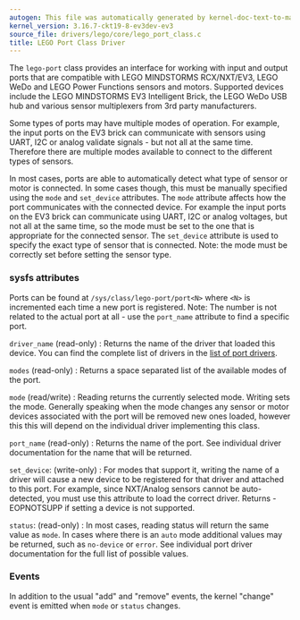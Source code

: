 ```yaml
---
autogen: This file was automatically generated by kernel-doc-text-to-markdown.py
kernel_version: 3.16.7-ckt19-8-ev3dev-ev3
source_file: drivers/lego/core/lego_port_class.c
title: LEGO Port Class Driver
---
```


The `lego-port` class provides an interface for working with input and
output ports that are compatible with LEGO MINDSTORMS RCX/NXT/EV3, LEGO
WeDo and LEGO Power Functions sensors and motors. Supported devices include
the LEGO MINDSTORMS EV3 Intelligent Brick, the LEGO WeDo USB hub and
various sensor multiplexers from 3rd party manufacturers.

Some types of ports may have multiple modes of operation. For example, the
input ports on the EV3 brick can communicate with sensors using UART, I2C
or analog validate signals - but not all at the same time. Therefore there
are multiple modes available to connect to the different types of sensors.

In most cases, ports are able to automatically detect what type of sensor
or motor is connected. In some cases though, this must be manually specified
using the `mode` and `set_device` attributes. The `mode` attribute affects
how the port communicates with the connected device. For example the input
ports on the EV3 brick can communicate using UART, I2C or analog voltages,
but not all at the same time, so the mode must be set to the one that is
appropriate for the connected sensor. The `set_device` attribute is used to
specify the exact type of sensor that is connected. Note: the mode must be
correctly set before setting the sensor type.

### sysfs attributes

Ports can be found at `/sys/class/lego-port/port<N>` where `<N>` is
incremented each time a new port is registered. Note: The number is not
related to the actual port at all - use the `port_name` attribute to find
a specific port.

`driver_name` (read-only)
: Returns the name of the driver that loaded this device. You can find the
complete list of drivers in the [list of port drivers].

`modes` (read-only)
: Returns a space separated list of the available modes of the port.

`mode` (read/write)
: Reading returns the currently selected mode. Writing sets the mode.
Generally speaking when the mode changes any sensor or motor devices
associated with the port will be removed new ones loaded, however this
this will depend on the individual driver implementing this class.

`port_name` (read-only)
: Returns the name of the port. See individual driver documentation for
the name that will be returned.

`set_device`: (write-only)
: For modes that support it, writing the name of a driver will cause a new
device to be registered for that driver and attached to this port. For
example, since NXT/Analog sensors cannot be auto-detected, you must use
this attribute to load the correct driver. Returns -EOPNOTSUPP if setting a
device is not supported.

`status`: (read-only)
: In most cases, reading status will return the same value as `mode`. In
cases where there is an `auto` mode additional values may be returned,
such as `no-device` or `error`. See individual port driver documentation
for the full list of possible values.

### Events

In addition to the usual "add" and "remove" events, the kernel "change"
event is emitted when `mode` or `status` changes.

[list of port drivers]: /docs/ports/#list-of-port-drivers

